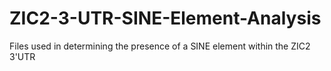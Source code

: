 # ZIC2-3-UTR-SINE-Element-Analysis
Files used in determining the presence of a SINE element within the ZIC2 3'UTR
